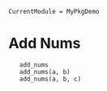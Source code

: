 ```@meta
CurrentModule = MyPkgDemo
```

# Add Nums

```@docs
   add_nums
   add_nums(a, b)
   add_nums(a, b, c)
```
